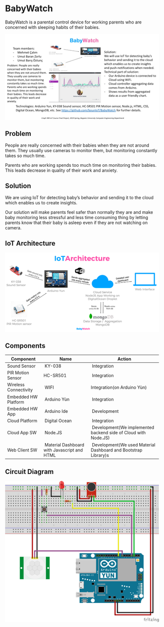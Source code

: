 # BabyWatch

BabyWatch is a parental control device for working parents who are concerned with sleeping habits of their babies.

![Splash](assets/splash.jpeg)

## Problem

People are really concerned with their babies when they are not around them. They usually use cameras to monitor them, but monitoring constantly takes so much time.

Parents who are working spends too much time on monitoring their babies. This leads decrease in quality of their work and anxiety.

## Solution

We are using IoT for detecting baby’s behavior and sending it to the cloud which enables us to create insights.

Our solution will make parents feel safer than normally they are and make baby monitoring less stressful and less time consuming thing by letting parents know that their baby is asleep even if they are not watching on camera.

## IoT Architecture

![IoT Architecture](assets/iot_architecture.jpg)

## Components

| Component             | Name                                        | Action                                                         |
|-----------------------|---------------------------------------------|----------------------------------------------------------------|
| Sound Sensor          | KY-038                                      | Integration                                                    |
| PIR Motion Sensor     | HC-SR501                                    | Integration                                                    |
| Wireless Connectivity | WIFI                                        | Integration(on Arduino Yùn)                                    |
| Embedded HW Platform  | Arduino Yùn                                 | Integration                                                    |
| Embedded HW App       | Arduino Ide                                 | Development                                                    |
| Cloud Platform        | Digital Ocean                               | Integration                                                    |
| Cloud App SW          | Node.JS                                     | Development(We implemented backend side of Cloud with Node.JS) |
| Web Client SW         | Material Dashboard with Javascript and HTML | Development(We used Material Dashboard and Bootstrap Library)s |

## Circuit Diagram

![BabyWatch Circuit Diagram](assets/BabyWatch_circuit.png)